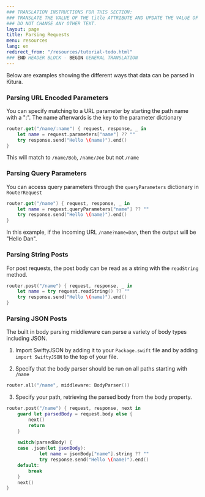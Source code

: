 ```yaml
---
### TRANSLATION INSTRUCTIONS FOR THIS SECTION:
### TRANSLATE THE VALUE OF THE title ATTRIBUTE AND UPDATE THE VALUE OF THE lang ATTRIBUTE. 
### DO NOT CHANGE ANY OTHER TEXT. 
layout: page
title: Parsing Requests
menu: resources
lang: en
redirect_from: "/resources/tutorial-todo.html"
### END HEADER BLOCK - BEGIN GENERAL TRANSLATION
---
```


Below are examples showing the different ways that data can be parsed in Kitura.

### Parsing URL Encoded Parameters

You can specify matching to a URL parameter by starting the path name with a ":". The name afterwards is the key to the parameter dictionary

```swift
router.get("/name/:name") { request, response, _ in
    let name = request.parameters["name"] ?? ""
    try response.send("Hello \(name)").end()
}
```
This will match to `/name/Bob`, `/name/Joe` but not `/name`

### Parsing Query Parameters

You can access query parameters through the `queryParameters` dictionary in `RouterRequest`

```swift
router.get("/name") { request, response, _ in
    let name = request.queryParameters["name"] ?? ""
    try response.send("Hello \(name)").end()
}
```

In this example, if the incoming URL `/name?name=Dan`, then the output will be "Hello Dan".

### Parsing String Posts

For post requests, the post body can be read as a string with the `readString` method.

```swift
router.post("/name") { request, response, _ in
    let name = try request.readString() ?? ""
    try response.send("Hello \(name)").end()
}
```

### Parsing JSON Posts

The built in body parsing middleware can parse a variety of body types including JSON.

1. Import SwiftyJSON by adding it to your `Package.swift` file and by adding `import SwiftyJSON` to the top of your file.

2. Specify that the body parser should be run on all paths starting with `/name`

```swift
router.all("/name", middleware: BodyParser())
```
  
3. Specify your path, retrieving the parsed body from the body property.

```swift
router.post("/name") { request, response, next in
    guard let parsedBody = request.body else {
        next()
        return
    }
    
    switch(parsedBody) {
    case .json(let jsonBody):
            let name = jsonBody["name"].string ?? ""
            try response.send("Hello \(name)").end()
    default:
        break
    }
    next()
}
```

